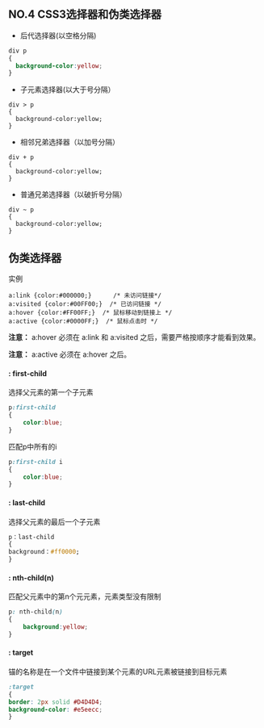 ## NO.4 CSS3选择器和伪类选择器

- 后代选择器(以空格分隔)

```css
div p
{
  background-color:yellow;
}
```

- 子元素选择器(以大于号分隔）

```
div > p
{
  background-color:yellow;
}
```

- 相邻兄弟选择器（以加号分隔）

```
div + p
{
  background-color:yellow;
}
```

- 普通兄弟选择器（以破折号分隔）

```
div ~ p
{
  background-color:yellow;
}
```

## 伪类选择器

实例

```
a:link {color:#000000;}      /* 未访问链接*/
a:visited {color:#00FF00;}  /* 已访问链接 */
a:hover {color:#FF00FF;}  /* 鼠标移动到链接上 */
a:active {color:#0000FF;}  /* 鼠标点击时 */
```

**注意：** a:hover 必须在 a:link 和 a:visited 之后，需要严格按顺序才能看到效果。

**注意：** a:active 必须在 a:hover 之后。

#### : first-child

选择父元素的第一个子元素

```css
p:first-child
{
	color:blue;
} 
```

匹配p中所有的i

```css
p:first-child i
{
	color:blue;
} 
```

#### : last-child 

选择父元素的最后一个子元素

```css
p：last-child 
{ 
background：#ff0000; 
}
```

#### : nth-child(n)

匹配父元素中的第n个元元素，元素类型没有限制

```css
p: nth-child(n)
{
	background:yellow;
}
```

#### : target

锚的名称是在一个文件中链接到某个元素的URL元素被链接到目标元素

```css
:target
{
border: 2px solid #D4D4D4;
background-color: #e5eecc;
}
```

